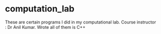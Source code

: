 # computation_lab
These are certain programs I did in my computational lab. Course instructor : Dr Anil Kumar.
Wrote all of them is C++
